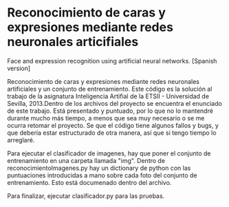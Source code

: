 Reconocimiento de caras y expresiones mediante redes neuronales articifiales
======================
Face and expression recognition using artificial neural networks. 
[Spanish version]
 
Reconocimiento de caras y expresiones mediante redes neuronales artificiales y un conjunto de entrenamiento. 
Este código es la solución al trabajo de la asignatura Inteligencia Artifial de la ETSII - Universidad de Sevilla, 2013.Dentro de los archivos del proyecto se encuentra el enunciado de este trabajo. Está presentado y puntuado, por lo que no lo mantendré durante mucho más tiempo, a menos que sea muy necesario o se me ocurra retomar el proyecto. Se que el código tiene algunos fallos y bugs, y que debería estar estructurado de otra manera, así que si tengo tiempo lo arreglaré. 

Para ejecutar el clasificador de imagenes, hay que poner el conjunto de entrenamiento en una carpeta llamada "img". Dentro de reconocimientoImagenes.py hay un dictionary de python con las puntuaciones introducidas a mano sobre cada foto del conjunto de entrenamiento. Esto está documenado dentro del archivo. 

Para finalizar, ejecutar clasificador.py para las pruebas. 



